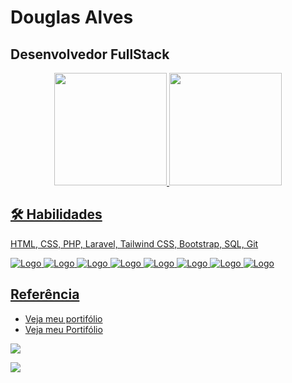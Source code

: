 
# Douglas Alves

## Desenvolvedor FullStack 


<div align="center">
  <a href="https://github.com/DouglasReiz">
  <img height="180em" src="https://github-readme-stats.vercel.app/api?username=DouglasReiz&show_icons=true&theme=dark&include_all_commits=true&count_private=true"/>
  <img height="180em" src="https://github-readme-stats.vercel.app/api/top-langs/?username=DouglasReiz&layout=compact&langs_count=7&theme=dark"/>
</div>


## 🛠 Habilidades
HTML, CSS, PHP, Laravel, Tailwind CSS, Bootstrap, SQL, Git
 
![Logo](https://img.icons8.com/color/48/000000/html-5--v1.png)
![Logo](https://img.icons8.com/color/48/000000/css3.png)
![Logo](https://img.icons8.com/offices/40/000000/php-logo.png)
![Logo](https://img.icons8.com/fluency/48/000000/laravel.png)
![Logo](https://img.icons8.com/color/48/000000/tailwind_css.png)
![Logo](https://img.icons8.com/color/48/000000/bootstrap.png)
![Logo](https://img.icons8.com/fluency/48/sql.png)
![Logo](https://img.icons8.com/color/48/000000/git.png)

## Referência

 - [Veja meu portifólio]()
 -  <a href = "https://portifolio-douglasreiz.netlify.app/" target="_blank">Veja meu Portifólio</a>
 
 <div>
   <a href = "mailto:douglasreisalves02@gmail.com"><img src="https://img.shields.io/badge/Gmail-D14836?style=for-the-badge&logo=gmail&logoColor=white" target="_blank">
   </a>
   
   <a href="https://www.linkedin.com/in/rafaella-ballerini-45875016a" target="_blank"><img src="https://img.shields.io/badge/-LinkedIn-%230077B5?style=for-the-badge&logo=linkedin&logoColor=white" target="_blank"></a>
 </div>
 
